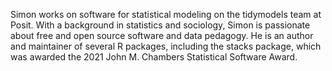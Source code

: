 Simon works on software for statistical modeling on the tidymodels team at Posit. 
With a background in statistics and sociology, Simon is passionate about free and open source software and data pedagogy. 
He is an author and maintainer of several R packages, including the stacks package, which was awarded the 2021 John M. Chambers Statistical Software Award.
